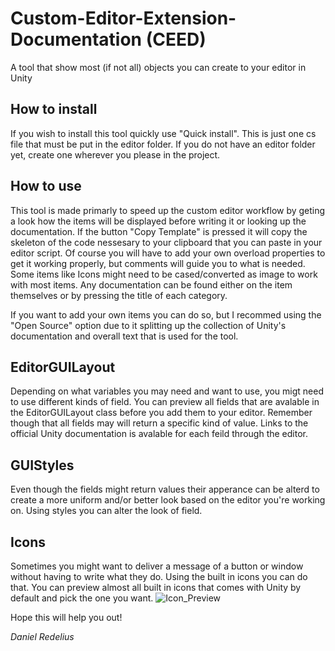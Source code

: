 # Custom-Editor-Extension-Documentation (CEED)
A tool that show most (if not all) objects you can create to your editor in Unity

## How to install
If you wish to install this tool quickly use "Quick install". This is just one cs file that must be put in the editor folder. If you do not have an editor folder yet, create one wherever you please in the project.

## How to use
This tool is made primarly to speed up the custom editor workflow by geting a look how the items will be displayed before writing it or looking up the documentation. If the button "Copy Template" is pressed it will copy the skeleton of the code nessesary to your clipboard that you can paste in your editor script. Of course you will have to add your own overload properties to get it working properly, but comments will guide you to what is needed. Some items like Icons might need to be cased/converted as image to work with most items. Any documentation can be found either on the item themselves or by pressing the title of each category.

If you want to add your own items you can do so, but I recommed using the "Open Source" option due to it splitting up the collection of Unity's documentation and overall text that is used for the tool.

## EditorGUILayout
Depending on what variables you may need and want to use, you migt need to use different kinds of field. You can preview all fields that are avalable in the EditorGUILayout class before you add them to your editor. Remember though that all fields may will return a specific kind of value. Links to the official Unity documentation is avalable for each feild through the editor. 

## GUIStyles
Even though the fields might return values their apperance can be alterd to create a more uniform and/or better look based on the editor you're working on. Using styles you can alter the look of field.

## Icons
Sometimes you might want to deliver a message of a button or window without having to write what they do. Using the built in icons you can do that. You can preview almost all built in icons that comes with Unity by default and pick the one you want. 
![Icon_Preview](https://user-images.githubusercontent.com/69859445/156437696-eee0b715-9eed-4613-af46-d9d716b40ad1.PNG)

Hope this will help you out!

*Daniel Redelius*

